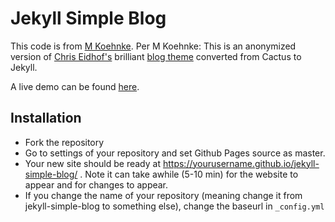 # Jekyll Simple Blog

This code is from [M Koehnke](http://mkoehnke.github.io).  Per M Koehnke: This is an anonymized version of [Chris Eidhof's](http://github.com/chriseidhof) brilliant [blog theme](http://github.com/chriseidhof/chris.eidhof.nl) converted from Cactus to Jekyll.

A live demo can be found [here](http://rverse-tutorials.github.io/jekyll-simple-blog/).

## Installation
* Fork the repository
* Go to settings of your repository and set Github Pages source as master.
* Your new site should be ready at https://yourusername.github.io/jekyll-simple-blog/ . Note it can take awhile (5-10 min) for the website to appear and for changes to appear.
* If you change the name of your repository (meaning change it from jekyll-simple-blog to something else), change the baseurl in `_config.yml`

